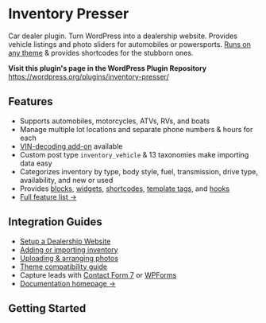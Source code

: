 # Inventory Presser

Car dealer plugin. Turn WordPress into a dealership website. Provides vehicle listings and photo sliders for automobiles or powersports. [Runs on any theme](https://inventorypresser.com/docs/theme-compatibility-with-vehicle-listings/) & provides shortcodes for the stubborn ones. 

__Visit this plugin's page in the WordPress Plugin Repository__
https://wordpress.org/plugins/inventory-presser/


## Features

* Supports automobiles, motorcycles, ATVs, RVs, and boats
* Manage multiple lot locations and separate phone numbers & hours for each
* [VIN-decoding add-on](https://inventorypresser.com/products/plugins/) available
* Custom post type `inventory_vehicle` & 13 taxonomies make importing data easy
* Categorizes inventory by type, body style, fuel, transmission, drive type, availability, and new or used
* Provides [blocks](https://inventorypresser.com/blocks-preview-plugin-available/), [widgets](https://inventorypresser.com/docs/feature-list/widgets/), [shortcodes](https://inventorypresser.com/docs/shortcodes/), [template tags](https://inventorypresser.com/docs/template-tags/), and [hooks](https://inventorypresser.com/docs/hooks/)
* [Full feature list →](https://inventorypresser.com/docs/feature-list/)

## Integration Guides

* [Setup a Dealership Website](https://inventorypresser.com/docs/setup-a-dealership-website/)
* [Adding or importing inventory](https://inventorypresser.com/docs/adding-or-importing-inventory/)
* [Uploading & arranging photos](https://inventorypresser.com/docs/uploading-arranging-photos/)
* [Theme compatibility guide](https://inventorypresser.com/docs/theme-compatibility-with-vehicle-listings/)
* Capture leads with [Contact Form 7](https://inventorypresser.com/docs/contact-form-7-integration/) or [WPForms](https://inventorypresser.com/docs/capturing-vehicle-leads-with-wpforms/)
* [Documentation homepage →](https://inventorypresser.com/docs/)

## Getting Started


